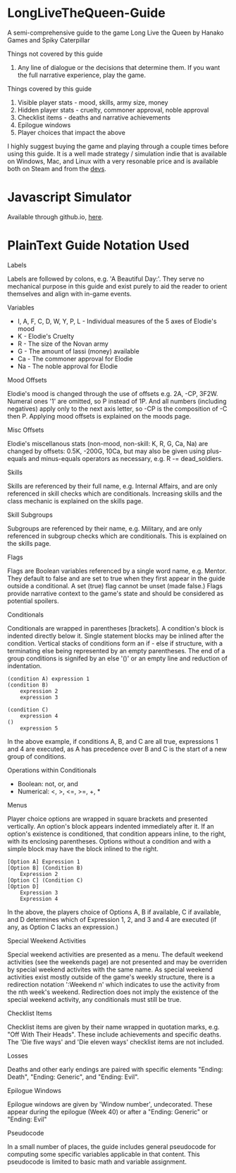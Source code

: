 # LongLiveTheQueen-Guide
A semi-comprehensive guide to the game Long Live the Queen by Hanako Games and Spiky Caterpillar

Things not covered by this guide
1. Any line of dialogue or the decisions that determine them. If you want the full narrative experience, play the game.

Things covered by this guide
1. Visible player stats - mood, skills, army size, money
2. Hidden player stats - cruelty, commoner approval, noble approval
3. Checklist items - deaths and narrative achievements
4. Epilogue windows
5. Player choices that impact the above

I highly suggest buying the game and playing through a couple times before using this guide. It is a well made strategy / simulation indie that is available on Windows, Mac, and Linux with a very resonable price and is available both on Steam and from the [devs](https://www.hanakogames.com/llq.shtml).

# Javascript Simulator

Available through github.io, [here](https://htmlpreview.github.com/?https://github.com/Neutrinobeam/LongLiveTheQueen-Guide/blob/JS-simulator/simulator/lltq.html).

# PlainText Guide Notation Used
Labels

Labels are followed by colons, e.g. 'A Beautiful Day:'. They serve no mechanical purpose in this guide and exist purely to aid the reader to orient themselves and align with in-game events.

Variables
- I, A, F, C, D, W, Y, P, L - Individual measures of the 5 axes of Elodie's mood
- K - Elodie's Cruelty
- R - The size of the Novan army
- G - The amount of lassi (money) available
- Ca - The commoner approval for Elodie
- Na - The noble approval for Elodie

Mood Offsets

Elodie's mood is changed through the use of offsets e.g. 2A, -CP, 3F2W. Numeral ones '1' are omitted, so P instead of 1P. And all numbers (including negatives) apply only to the next axis letter, so -CP is the composition of -C then P. Applying mood offsets is explained on the moods page.

Misc Offsets

Elodie's miscellanous stats (non-mood, non-skill: K, R, G, Ca, Na) are changed by offsets: 0.5K, -200G, 10Ca, but may also be given using plus-equals and minus-equals operators as necessary, e.g. R -= dead_soldiers.

Skills

Skills are referenced by their full name, e.g. Internal Affairs, and are only referenced in skill checks which are conditionals. Increasing skills and the class mechanic is explained on the skills page.

Skill Subgroups

Subgroups are referenced by their name, e.g. Military, and are only referenced in subgroup checks which are conditionals. This is explained on the skills page.

Flags

Flags are Boolean variables referenced by a single word name, e.g. Mentor. They default to false and are set to true when they first appear in the guide outside a conditional. A set (true) flag cannot be unset (made false.) Flags provide narrative context to the game's state and should be considered as potential spoilers.

Conditionals

Conditionals are wrapped in parentheses [brackets]. A condition's block is indented directly below it. Single statement blocks may be inlined after the condition. Vertical stacks of conditions form an if - else if structure, with a terminating else being represented by an empty parentheses. The end of a group conditions is signifed by an else '()' or an empty line and reduction of indentation.
    
    (condition A) expression 1
    (condition B)
        expression 2
        expression 3
    
    (condition C)
        expression 4
    ()
        expression 5

In the above example, if conditions A, B, and C are all true, expressions 1 and 4 are executed, as A has precedence over B and C is the start of a new group of conditions.

Operations within Conditionals
- Boolean: not, or, and
- Numerical: <, >, <=, >=, +, *

Menus

Player choice options are wrapped in square brackets and presented vertically. An option's block appears indented immediately after it. If an option's existence is conditioned, that condition appears inline, to the right, with its enclosing parentheses. Options without a condition and with a simple block may have the block inlined to the right.
    
    [Option A] Expression 1
    [Option B] (Condition B)
        Expression 2
    [Option C] (Condition C)
    [Option D]
        Expression 3
        Expression 4

In the above, the players choice of Options A, B if available, C if available, and D determines which of Expression 1, 2, and 3 and 4 are executed (if any, as Option C lacks an expression.)

Special Weekend Activities

Special weekend activities are presented as a menu. The default weekend activities (see the weekends page) are not presented and may be overriden by special weekend activites with the same name. As special weekend activities exist mostly outside of the game's weekly structure, there is a redirection notation ':Weekend n' which indicates to use the activity from the nth week's weekend. Redirection does not imply the existence of the special weekend activity, any conditionals must still be true.

Checklist Items

Checklist items are given by their name wrapped in quotation marks, e.g. "Off With Their Heads". These include achievements and specific deaths. The 'Die five ways' and 'Die eleven ways' checklist items are not included.

Losses

Deaths and other early endings are paired with specific elements "Ending: Death", "Ending: Generic", and "Ending: Evil".

Epilogue Windows

Epilogue windows are given by 'Window number', undecorated. These appear during the epilogue (Week 40) or after a "Ending: Generic" or "Ending: Evil"

Pseudocode

In a small number of places, the guide includes general pseudocode for computing some specific variables applicable in that content. This pseudocode is limited to basic math and variable assignment.
